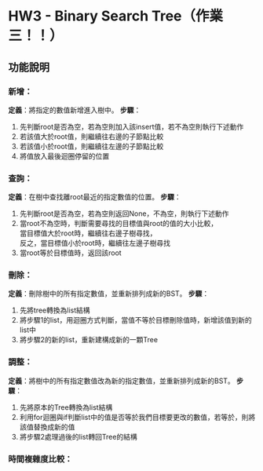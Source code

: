 # HW3 - Binary Search Tree（作業三！！）

## 功能說明
### 新增：
**定義**：將指定的數值新增進入樹中。
**步驟**：
1. 先判斷root是否為空，若為空則加入該insert值，若不為空則執行下述動作
2. 若該值大於root值，則繼續往右邊的子節點比較
3. 若該值小於root值，則繼續往左邊的子節點比較
4. 將值放入最後迴圈停留的位置

### 查詢：
**定義**：在樹中查找離root最近的指定數值的位置。
**步驟**：
1. 先判斷root是否為空，若為空則返回None，不為空，則執行下述動作
2. 當root不為空時，判斷需要尋找的目標值與root的值的大小比較，  
   當目標值大於root時，繼續往右邊子樹尋找，  
   反之，當目標值小於root時，繼續往左邊子樹尋找
3. 當root等於目標值時，返回該root

### 刪除：
**定義**：刪除樹中的所有指定數值，並重新排列成新的BST。
**步驟**：
1. 先將tree轉換為list結構
2. 將步驟1的list，用迴圈方式判斷，當值不等於目標刪除值時，新增該值到新的list中
3. 將步驟2的新的list，重新建構成新的一顆Tree

### 調整：
**定義**：將樹中的所有指定數值改為新的指定數值，並重新排列成新的BST。
**步驟**：
1. 先將原本的Tree轉換為list結構
2. 利用for迴圈與if判斷list中的值是否等於我們目標要更改的數值，若等於，則將該值替換成新的值
3. 將步驟2處理過後的list轉回Tree的結構

### 時間複雜度比較：
